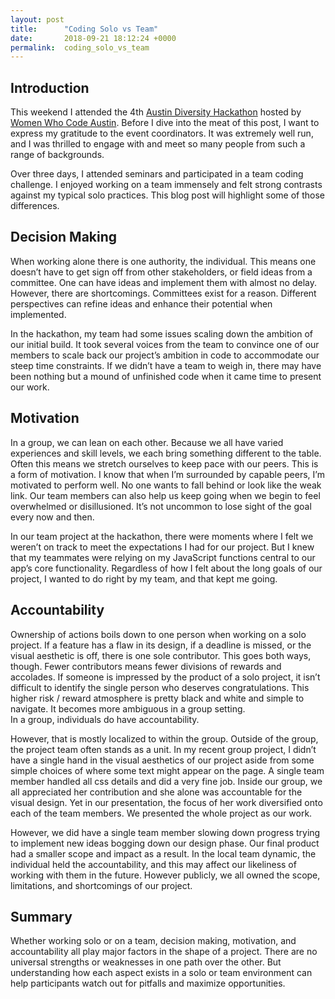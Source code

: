 ```yaml
---
layout: post
title:      "Coding Solo vs Team"
date:       2018-09-21 18:12:24 +0000
permalink:  coding_solo_vs_team
---
```



## Introduction

This weekend I attended the 4th [Austin Diversity Hackathon](https://www.facebook.com/atxdivhack/) hosted by [Women Who Code Austin](https://www.womenwhocode.com/austin).  Before I dive into the meat of this post, I want to express my gratitude to the event coordinators.  It was extremely well run, and I was thrilled to engage with and meet so many people from such a range of backgrounds.

Over three days, I attended seminars and participated in a team coding challenge.  I enjoyed working on a team immensely and felt strong contrasts against my typical solo practices.  This blog post will highlight some of those differences.

## Decision Making

When working alone there is one authority, the individual.  This means one doesn’t have to get sign off from other stakeholders, or field ideas from a committee.   One can have ideas and implement them with almost no delay.  However, there are shortcomings.  Committees exist for a reason.  Different perspectives can refine ideas and enhance their potential when implemented.  

In the hackathon, my team had some issues scaling down the ambition of our initial build.  It took several voices from the team to convince one of our members to scale back our project’s ambition in code to accommodate our steep time constraints.  If we didn’t have a team to weigh in, there may have been nothing but a mound of unfinished code when it came time to present our work.

## Motivation

In a group, we can lean on each other.  Because we all have varied experiences and skill levels, we each bring something different to the table.  Often this means we stretch ourselves to keep pace with our peers.  This is a form of motivation.  I know that when I’m surrounded by capable peers, I’m motivated to perform well. No one wants to fall behind or look like the weak link.  Our team members can also help us keep going when we begin to feel overwhelmed or disillusioned.  It’s not uncommon to lose sight of the goal every now and then.  

In our team project at the hackathon, there were moments where I felt we weren’t on track to meet the expectations I had for our project.  But I knew that my teammates were relying on my JavaScript functions central to our app’s core functionality.  Regardless of how I felt about the long goals of our project, I wanted to do right by my team, and that kept me going.

## Accountability

Ownership of actions boils down to one person when working on a solo project.  If a feature has a flaw in its design, if a deadline is missed, or the visual aesthetic is off, there is one sole contributor.  This goes both ways, though.  Fewer contributors means fewer divisions of rewards and accolades.  If someone is impressed by the product of a solo project, it isn’t difficult to identify the single person who deserves congratulations.  This higher risk / reward atmosphere is pretty black and white and simple to navigate.  It becomes more ambiguous in a group setting.  
In a group, individuals do have accountability.  

However, that is mostly localized to within the group.  Outside of the group, the project team often stands as a unit.  In my recent group project, I didn’t have a single hand in the visual aesthetics of our project aside from some simple choices of where some text might appear on the page.  A single team member handled all css details and did a very fine job.  Inside our group, we all appreciated her contribution and she alone was accountable for the visual design.  Yet in our presentation, the focus of her work diversified onto each of the team members.  We presented the whole project as our work.  

However, we did have a single team member slowing down progress trying to implement new ideas bogging down our design phase.  Our final product had a smaller scope and impact as a result.  In the local team dynamic, the individual held the accountability, and this may affect our likeliness of working with them in the future.  However publicly, we all owned the scope, limitations, and shortcomings of our project.  

## Summary

Whether working solo or on a team, decision making, motivation, and accountability all play major factors in the shape of a project.  There are no universal strengths or weaknesses in one path over the other.  But understanding how each aspect exists in a solo or team environment can help participants watch out for pitfalls and maximize opportunities.



